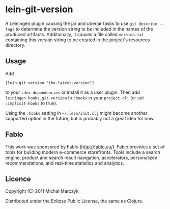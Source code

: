 # lein-git-version

A Leiningen plugin causing the jar and uberjar tasks to use `git
describe --tags` to determine the version string to be included in the
names of the produced artifacts. Additionally, it causes a file called
`version.txt` containing this version string to be created in the
project's resources directory.

## Usage

Add

    [lein-git-version "the-latest-version"]

to your `:dev-dependencies` or install it as a user plugin. Then add
`leiningen.hooks.git-version` to `:hooks` in your `project.clj` (or
set `:implicit-hooks` to true).

Using the `:hooks` setting in `~/.lein/init.clj` might become another
supported option in the future, but is probably not a great idea for
now.

## Fablo

This work was sponsored by Fablo (http://fablo.eu/). Fablo provides a
set of tools for building modern e-commerce storefronts. Tools include
a search engine, product and search result navigation, accelerators,
personalized recommendations, and real-time statistics and analytics.

## Licence

Copyright (C) 2011 Michał Marczyk

Distributed under the Eclipse Public License, the same as Clojure.
